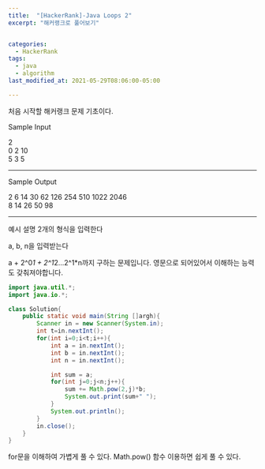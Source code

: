 ```yaml
---
title:  "[HackerRank]-Java Loops 2"
excerpt: "해커랭크로 풀어보기"


categories:
  - HackerRank
tags:
  - java
  - algorithm
last_modified_at: 2021-05-29T08:06:00-05:00

---
```


처음 시작할 해커랭크 문제 기초이다.

Sample Input

2<br>
0 2 10<br>
5 3 5

---

Sample Output

2 6 14 30 62 126 254 510 1022 2046<br>
8 14 26 50 98

---

예시 설명
2개의 형식을 입력한다

a, b, n을 입력받는다

a + 2^0*1 + 2^1*2...2^1*n까지 구하는 문제입니다.
영문으로 되어있어서 이해하는 능력도 갖춰져야합니다.

```java
import java.util.*;
import java.io.*;

class Solution{
    public static void main(String []argh){
        Scanner in = new Scanner(System.in);
        int t=in.nextInt();
        for(int i=0;i<t;i++){
            int a = in.nextInt();
            int b = in.nextInt();
            int n = in.nextInt();

            int sum = a;
            for(int j=0;j<n;j++){
                sum += Math.pow(2,j)*b;
                System.out.print(sum+" ");
            }
            System.out.println();
        }
        in.close();
    }
}
```

for문을 이해하여 가볍게 풀 수 있다.
Math.pow() 함수 이용하면 쉽게 풀 수 있다.